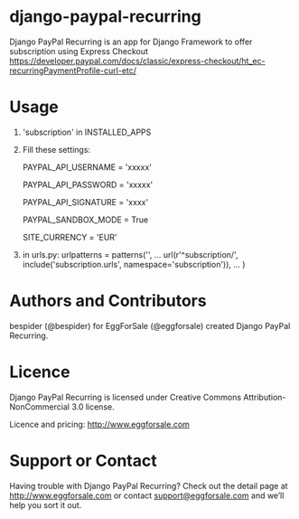 django-paypal-recurring
=======================

Django PayPal Recurring is an app for Django Framework to offer subscription using Express Checkout https://developer.paypal.com/docs/classic/express-checkout/ht_ec-recurringPaymentProfile-curl-etc/

Usage
=====

1.  'subscription' in INSTALLED_APPS
2.  Fill these settings:

    PAYPAL_API_USERNAME = 'xxxxx'
    
    PAYPAL_API_PASSWORD = 'xxxxx'
    
    PAYPAL_API_SIGNATURE = 'xxxx'
    
    PAYPAL_SANDBOX_MODE = True
    
    SITE_CURRENCY = 'EUR'

3.  in urls.py:
    urlpatterns = patterns('',
    ...
        url(r'^subscription/', include('subscription.urls', namespace='subscription')),
    ...
    )

Authors and Contributors
========================
bespider (@bespider) for EggForSale (@eggforsale) created Django PayPal Recurring.

Licence
=======
Django PayPal Recurring is licensed under Creative Commons Attribution-NonCommercial 3.0 license.

Licence and pricing: http://www.eggforsale.com

Support or Contact
==================
Having trouble with Django PayPal Recurring? Check out the detail page at http://www.eggforsale.com or contact support@eggforsale.com and we’ll help you sort it out.
